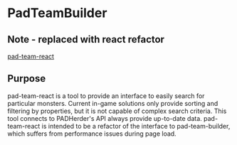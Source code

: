 # PadTeamBuilder

## Note - replaced with react refactor
[pad-team-react](https://github.com/naisho/pad-team-react)

## Purpose
pad-team-react is a tool to provide an interface to easily search for particular monsters. Current in-game solutions only provide sorting and filtering by properties, but it is not capable of complex search criteria. This tool connects to PADHerder's API always provide up-to-date data. pad-team-react is intended to be a refactor of the interface to pad-team-builder, which suffers from performance issues during page load.
